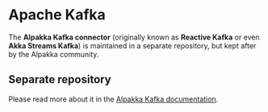 # Apache Kafka

The **Alpakka Kafka connector** (originally known as **Reactive Kafka** or even **Akka Streams Kafka**) is maintained in a separate repository, but kept after by the Alpakka community.

## Separate repository

Please read more about it in the [Alpakka Kafka documentation](https://doc.akka.io/docs/alpakka-kafka/current/).
